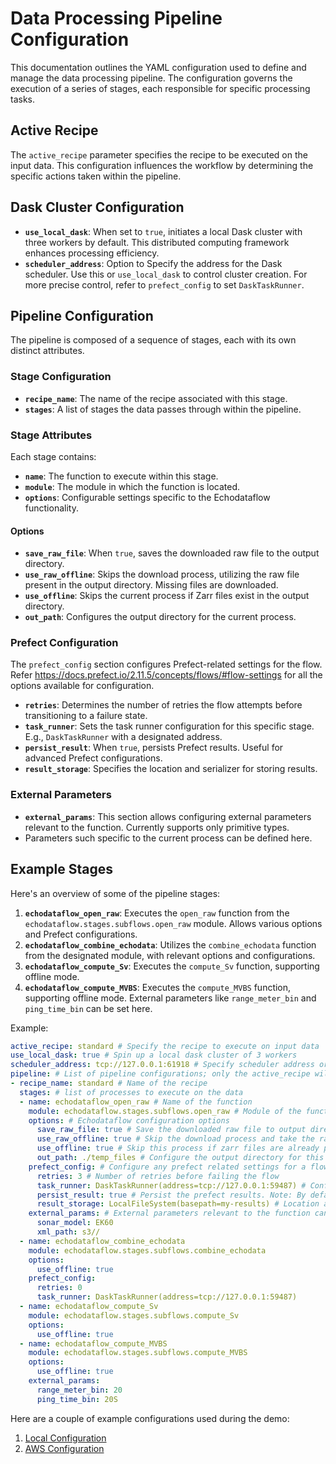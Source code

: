 # Data Processing Pipeline Configuration

This documentation outlines the YAML configuration used to define and manage the data processing pipeline. The configuration governs the execution of a series of stages, each responsible for specific processing tasks.

## Active Recipe

The `active_recipe` parameter specifies the recipe to be executed on the input data. This configuration influences the workflow by determining the specific actions taken within the pipeline.

## Dask Cluster Configuration

- **`use_local_dask`**: When set to `true`, initiates a local Dask cluster with three workers by default. This distributed computing framework enhances processing efficiency.
- **`scheduler_address`**: Option to Specify the address for the Dask scheduler. Use this or `use_local_dask` to control cluster creation. For more precise control, refer to `prefect_config` to set `DaskTaskRunner`.

## Pipeline Configuration

The pipeline is composed of a sequence of stages, each with its own distinct attributes.

### Stage Configuration

- **`recipe_name`**: The name of the recipe associated with this stage.
- **`stages`**: A list of stages the data passes through within the pipeline.

### Stage Attributes

Each stage contains:

- **`name`**: The function to execute within this stage.
- **`module`**: The module in which the function is located.
- **`options`**: Configurable settings specific to the Echodataflow functionality.

#### Options

- **`save_raw_file`**: When `true`, saves the downloaded raw file to the output directory.
- **`use_raw_offline`**: Skips the download process, utilizing the raw file present in the output directory. Missing files are downloaded.
- **`use_offline`**: Skips the current process if Zarr files exist in the output directory.
- **`out_path`**: Configures the output directory for the current process.

### Prefect Configuration

The `prefect_config` section configures Prefect-related settings for the flow. Refer https://docs.prefect.io/2.11.5/concepts/flows/#flow-settings for all the options available for configuration.

- **`retries`**: Determines the number of retries the flow attempts before transitioning to a failure state.
- **`task_runner`**: Sets the task runner configuration for this specific stage. E.g., `DaskTaskRunner` with a designated address.
- **`persist_result`**: When `true`, persists Prefect results. Useful for advanced Prefect configurations.
- **`result_storage`**: Specifies the location and serializer for storing results.

### External Parameters

- **`external_params`**: This section allows configuring external parameters relevant to the function. Currently supports only primitive types.
- Parameters such specific to the current process can be defined here.

## Example Stages

Here's an overview of some of the pipeline stages:

1. **`echodataflow_open_raw`**: Executes the `open_raw` function from the `echodataflow.stages.subflows.open_raw` module. Allows various options and Prefect configurations.
2. **`echodataflow_combine_echodata`**: Utilizes the `combine_echodata` function from the designated module, with relevant options and configurations.
3. **`echodataflow_compute_Sv`**: Executes the `compute_Sv` function, supporting offline mode.
4. **`echodataflow_compute_MVBS`**: Executes the `compute_MVBS` function, supporting offline mode. External parameters like `range_meter_bin` and `ping_time_bin` can be set here.

Example:

```yaml
active_recipe: standard # Specify the recipe to execute on input data
use_local_dask: true # Spin up a local dask cluster of 3 workers
scheduler_address: tcp://127.0.0.1:61918 # Specify scheduler address or use_local_dask to control cluster creation. For more granular control, under prefect_config, use DaskTaskRunner(address=<scheduler_address>)
pipeline: # List of pipeline configurations; only the active_recipe will be executed.
- recipe_name: standard # Name of the recipe
  stages: # list of processes to execute on the data
  - name: echodataflow_open_raw # Name of the function
    module: echodataflow.stages.subflows.open_raw # Module of the function
    options: # Echodataflow configuration options
      save_raw_file: true # Save the downloaded raw file to output directory. Refer <link> for more information on how to configure output directory.
      use_raw_offline: true # Skip the download process and take the raw file present in the output directory. Note: Missing files will be downloaded in the output directory.
      use_offline: true # Skip this process if zarr files are already present in the output directory.
      out_path: ./temp_files # Configure the output directory for this process 
    prefect_config: # Configure any prefect related settings for a flow. For an exhaustive list of configurations refer <https://docs.prefect.io/2.11.5/concepts/flows/#flow-settings>. Task based configurations are optimized and handled by echodataflow 
      retries: 3 # Number of retries before failing the flow
      task_runner: DaskTaskRunner(address=tcp://127.0.0.1:59487) # Configure Runner setting for this specific stage
      persist_result: true # Persist the prefect results. Note: By default the output will be stored in the output directory, this option should only be used if dealing with advanced prefect configuration and integration
      result_storage: LocalFileSystem(basepath=my-results) # Location and type of serializer to be used for storing the result
    external_params: # External parameters relevant to the function can be configured using below. Currently only primitive types are supported under this configuration
      sonar_model: EK60
      xml_path: s3//
  - name: echodataflow_combine_echodata
    module: echodataflow.stages.subflows.combine_echodata
    options:
      use_offline: true
    prefect_config:
      retries: 0
      task_runner: DaskTaskRunner(address=tcp://127.0.0.1:59487)
  - name: echodataflow_compute_Sv
    module: echodataflow.stages.subflows.compute_Sv
    options:
      use_offline: true
  - name: echodataflow_compute_MVBS
    module: echodataflow.stages.subflows.compute_MVBS
    options:
      use_offline: true
    external_params:
      range_meter_bin: 20 
      ping_time_bin: 20S
```

Here are a couple of example configurations used during the demo:
1. [Local Configuration](../local/pipelineconfiguration.md) 
2. [AWS Configuration](../aws/pipelineconfiguration.md)

